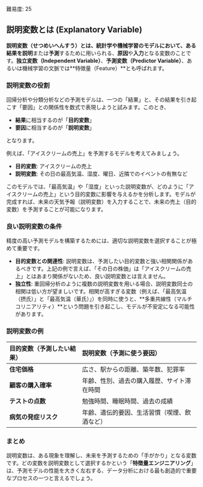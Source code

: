 難易度: 25

## 説明変数とは (Explanatory Variable)

**説明変数（せつめいへんすう）**とは、統計学や機械学習のモデルにおいて、ある結果を**説明**または**予測**するために用いられる、**原因**や**入力**となる変数のことです。**独立変数（Independent Variable）**、**予測変数（Predictor Variable）**、あるいは機械学習の文脈では**特徴量（Feature）**とも呼ばれます。

### 説明変数の役割

回帰分析や分類分析などの予測モデルは、一つの「結果」と、その結果を引き起こす「要因」との関係性を数式で表現しようと試みます。このとき、

-   **結果**に相当するのが「**目的変数**」
-   **要因**に相当するのが「**説明変数**」

となります。

例えば、「アイスクリームの売上」を予測するモデルを考えてみましょう。

-   **目的変数**: アイスクリームの売上
-   **説明変数**: その日の最高気温、湿度、曜日、近隣でのイベントの有無など

このモデルでは、「最高気温」や「湿度」といった説明変数が、どのように「アイスクリームの売上」という目的変数に影響を与えるかを分析します。モデルが完成すれば、未来の天気予報（説明変数）を入力することで、未来の売上（目的変数）を予測することが可能になります。

### 良い説明変数の条件

精度の高い予測モデルを構築するためには、適切な説明変数を選択することが極めて重要です。

-   **目的変数との関連性**: 説明変数は、予測したい目的変数と強い相関関係があるべきです。上記の例で言えば、「その日の株価」は「アイスクリームの売上」とはあまり関係がないため、良い説明変数とは言えません。
-   **独立性**: 重回帰分析のように複数の説明変数を用いる場合、説明変数同士の相関は低い方が望ましいです。相関が高すぎる変数（例えば、「最高気温（摂氏）」と「最高気温（華氏）」）を同時に使うと、**多重共線性（マルチコリニアリティ）**という問題を引き起こし、モデルが不安定になる可能性があります。

### 説明変数の例

| 目的変数（予測したい結果） | 説明変数（予測に使う要因） |
| :--- | :--- |
| **住宅価格** | 広さ、駅からの距離、築年数、犯罪率 |
| **顧客の購入確率** | 年齢、性別、過去の購入履歴、サイト滞在時間 |
| **テストの点数** | 勉強時間、睡眠時間、過去の成績 |
| **病気の発症リスク** | 年齢、遺伝的要因、生活習慣（喫煙、飲酒など） |

### まとめ

説明変数は、ある現象を理解し、未来を予測するための「手がかり」となる変数です。どの変数を説明変数として選択するかという「**特徴量エンジニアリング**」は、予測モデルの性能を大きく左右する、データ分析における最も創造的で重要なプロセスの一つと言えるでしょう。